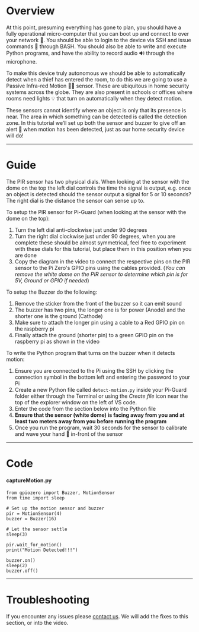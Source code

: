 # Overview
At this point, presuming everything has gone to plan, you should have a fully operational micro-computer that you can boot up and connect to over your network 🛜. You should be able to login to the device via SSH and issue commands 🧙 through BASH. You should also be able to write and execute Python programs, and have the ability to record audio 🔊 through the microphone.

To make this device truly autonomous we should be able to automatically detect when a thief has entered the room, to do this we are going to use a Passive Infra-red Motion 🏃💨 sensor. These are ubiquitous in home security systems across the globe. They are also present in schools or offices where rooms need lights 💡 that turn on automatically when they detect motion.

These sensors cannot identify where an object is only that its presence is near. The area in which something can be detected is called the detection zone. In this tutorial we’ll set up both the sensor and buzzer to give off an alert 🚨 when motion has been detected, just as our home security device will do!

---
# Guide
The PIR sensor has two physical dials. When looking at the sensor with the dome on the top the left dial controls the time the signal is output, e.g. once an object is detected should the sensor output a signal for 5 or 10 seconds? The right dial is the distance the sensor can sense up to.

To setup the PIR sensor for Pi-Guard (when looking at the sensor with the dome on the top):
1. Turn the left dial anti-clockwise just under 90 degrees
2. Turn the right dial clockwise just under 90 degrees, when you are complete these should be almost symmetrical, feel free to experiment with these dials for this tutorial, but place them in this position when you are done
3. Copy the diagram in the video to connect the respective pins on the PIR sensor to the Pi Zero's GPIO pins using the cables provided. (*You can remove the white dome on the PIR sensor to determine which pin is for 5V, Ground or GPIO if needed*)

To setup the Buzzer do the following:
1. Remove the sticker from the front of the buzzer so it can emit sound
2. The buzzer has two pins, the longer one is for power (Anode) and the shorter one is the ground (Cathode)
3. Make sure to attach the longer pin using a cable to a Red GPIO pin on the raspberry pi
4. Finally attach the ground (shorter pin) to a green GPIO pin on the raspberry pi as shown in the video

To write the Python program that turns on the buzzer when it detects motion:
1. Ensure you are connected to the Pi using the SSH by clicking the connection symbol in the bottom left and entering the password to your Pi
2. Create a new Python file called `detect-motion.py` inside your Pi-Guard folder either through the Terminal or using the *Create file* icon near the top of the explorer window on the left of VS code.
3. Enter the code from the section below into the Python file
4. **Ensure that the sensor (white dome) is facing away from you and at least two meters away from you before running the program**
5. Once you run the program, wait 30 seconds for the sensor to calibrate and wave your hand 👋 in-front of the sensor

---
# Code
#### captureMotion.py
```
from gpiozero import Buzzer, MotionSensor
from time import sleep

# Set up the motion sensor and buzzer
pir = MotionSensor(4)
buzzer = Buzzer(16)

# Let the sensor settle
sleep(3)

pir.wait_for_motion()
print("Motion Detected!!!")

buzzer.on()
sleep(2)
buzzer.off()
```

---
# Troubleshooting
If you encounter any issues please [contact us](https://jambyte.io/contact). We will add the fixes to this section, or into the video.
